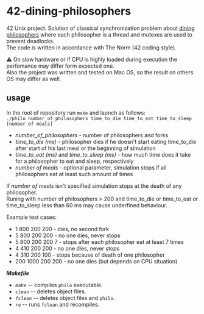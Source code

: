 # 42-dining-philosophers

42 Unix project. Solution of classical synchronization problem about [dining philosophers](https://en.wikipedia.org/wiki/Dining_philosophers_problem) where each philosopher is a thread and mutexes are used to prevent deadlocks.\
The code is written in accordance with The Norm (42 coding style).

⚠️ On slow hardware or if CPU is highly loaded during execution the perfomance may differ form expected one.\
Also the project was written and tested on Mac OS, so the result on others OS may differ as well.

##  usage

In the root of repository run `make` and launch as follows:\
`./philo number_of_philosophers time_to_die time_to_eat time_to_sleep [number of meals]`
* *number_of_philosophers* - number of philosophers and forks
* *time_to_die (ms)* - philosopher dies if he doesn't start eating time_to_die after start of his last meal or the beginning of simulation
* *time_to_eat (ms)* and *time_to_sleep (ms)* - how much time does it take for a philosopher to eat and sleep, respectively
* *number of meals* - optional parameter, simulation stops if all philosophers eat at least such amount of times

If *number of meals* isn't specified simulation stops at the death of any philosopher.\
Runing with number of philosophers > 200 and time_to_die or time_to_eat or time_to_sleep less than 60 ms may cause underfined behaviour.

Example test cases:
* 1 800 200 200 - dies, no second fork
* 5 800 200 200 - no one dies, never stops
* 5 800 200 200 7 - stops after each philosopher eat at least 7 times
* 4 410 200 200 - no one dies, never stops
* 4 310 200 100 - stops because of death of one philosopher
* 200 1000 200 200 - no one dies (but depends on CPU situation)

***Makefile***
* *`make`* -- compiles `philo` executable.
* *`clean`* -- deletes object files.
* *`fclean`* -- deletes object files and `philo`.
* *`re`* -- runs `fclean` and recompiles.